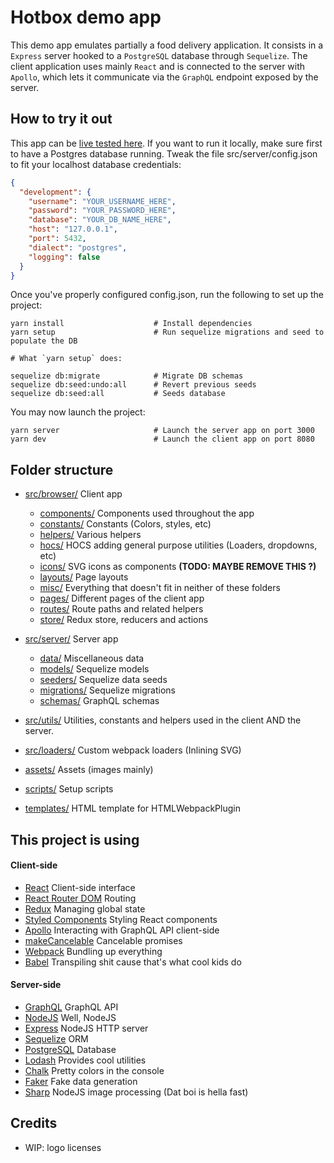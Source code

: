 # Hotbox demo app

This demo app emulates partially a food delivery application. It consists in a `Express` server hooked to a `PostgreSQL` database through `Sequelize`.
The client application uses mainly `React` and is connected to the server with `Apollo`, which lets it communicate via the `GraphQL` endpoint exposed by the server.

## How to try it out

This app can be [live tested here](https://hotbox-demo.herokuapp.com/).
If you want to run it locally, make sure first to have a Postgres database running.
Tweak the file src/server/config.json to fit your localhost database credentials:

```json
{
  "development": {
    "username": "YOUR_USERNAME_HERE",
    "password": "YOUR_PASSWORD_HERE",
    "database": "YOUR_DB_NAME_HERE",
    "host": "127.0.0.1",
    "port": 5432,
    "dialect": "postgres",
    "logging": false
  }
}
```

Once you've properly configured config.json, run the following to set up the project:

```
yarn install                    # Install dependencies
yarn setup                      # Run sequelize migrations and seed to populate the DB

# What `yarn setup` does:

sequelize db:migrate            # Migrate DB schemas
sequelize db:seed:undo:all      # Revert previous seeds
sequelize db:seed:all           # Seeds database
```

You may now launch the project:

```
yarn server                     # Launch the server app on port 3000
yarn dev                        # Launch the client app on port 8080
```

## Folder structure

* [src/browser/](./src/browser/) Client app
    * [components/](./src/browser/components/) Components used throughout the app
    * [constants/](./src/browser/constants/) Constants (Colors, styles, etc)
    * [helpers/](./src/browser/helpers/) Various helpers
    * [hocs/](./src/browser/hocs/) HOCS adding general purpose utilities (Loaders, dropdowns, etc)
    * [icons/](./src/browser/icons/) SVG icons as components **(TODO: MAYBE REMOVE THIS ?)**
    * [layouts/](./src/browser/layouts/) Page layouts
    * [misc/](./src/browser/misc/) Everything that doesn't fit in neither of these folders
    * [pages/](./src/browser/pages/) Different pages of the client app
    * [routes/](./src/browser/routes/) Route paths and related helpers
    * [store/](./src/browser/store/) Redux store, reducers and actions

* [src/server/](./src/server/) Server app
    * [data/](./src/server/data/) Miscellaneous data
    * [models/](./src/server/models/) Sequelize models
    * [seeders/](./src/server/seeders/) Sequelize data seeds
    * [migrations/](./src/server/migrations/) Sequelize migrations
    * [schemas/](./src/server/schemas/) GraphQL schemas

* [src/utils/](./src/utils/) Utilities, constants and helpers used in the client AND the server.

* [src/loaders/](./src/loaders/) Custom webpack loaders (Inlining SVG)

* [assets/](./assets/) Assets (images mainly)

* [scripts/](./scripts/) Setup scripts

* [templates/](./src/templates/) HTML template for HTMLWebpackPlugin

## This project is using
#### Client-side
* [React](https://reactjs.org/) Client-side interface
* [React Router DOM](https://www.npmjs.com/package/react-router-dom) Routing
* [Redux](https://redux.js.org/) Managing global state
* [Styled Components](https://www.styled-components.com/) Styling React components
* [Apollo](https://github.com/apollographql) Interacting with GraphQL API client-side
* [makeCancelable](https://www.npmjs.com/package/makecancelable) Cancelable promises
* [Webpack](https://webpack.js.org/) Bundling up everything
* [Babel](https://babeljs.io/) Transpiling shit cause that's what cool kids do

#### Server-side

* [GraphQL](https://graphql.org/) GraphQL API
* [NodeJS](https://nodejs.org/en/) Well, NodeJS
* [Express](https://expressjs.com/) NodeJS HTTP server
* [Sequelize](http://docs.sequelizejs.com/) ORM
* [PostgreSQL](https://www.postgresql.org/) Database
* [Lodash](https://lodash.com/) Provides cool utilities
* [Chalk](https://github.com/chalk/chalk) Pretty colors in the console
* [Faker](https://github.com/marak/Faker.js/) Fake data generation
* [Sharp](https://github.com/lovell/sharp) NodeJS image processing (Dat boi is hella fast)

## Credits

* WIP: logo licenses
